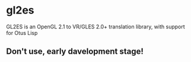 # gl2es
GL2ES is an OpenGL 2.1 to VR/GLES 2.0+ translation library, with support for Otus Lisp

## Don't use, early davelopment stage!
